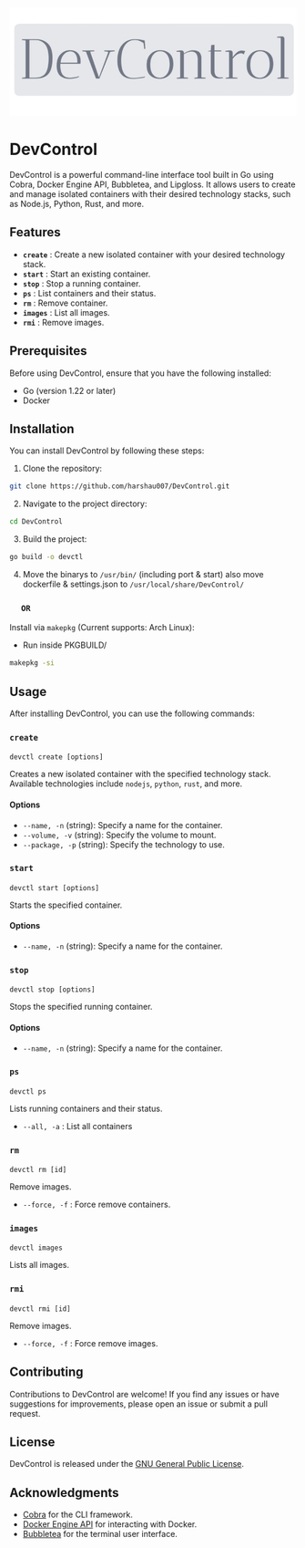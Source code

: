 ![DevControl](assets/DevControl.png)

# DevControl

DevControl is a powerful command-line interface tool built in Go using Cobra, Docker Engine API, Bubbletea, and Lipgloss. It allows users to create and manage isolated containers with their desired technology stacks, such as Node.js, Python, Rust, and more.

## Features

- **`create`** : Create a new isolated container with your desired technology stack.
- **`start`** : Start an existing container.
- **`stop`** : Stop a running container.
- **`ps`** : List containers and their status.
- **`rm`** : Remove container.
- **`images`** : List all images.
- **`rmi`** : Remove images.

## Prerequisites

Before using DevControl, ensure that you have the following installed:

- Go (version 1.22 or later)
- Docker

## Installation

You can install DevControl by following these steps:

1. Clone the repository:

```bash
git clone https://github.com/harshau007/DevControl.git
```

2. Navigate to the project directory:

```bash
cd DevControl
```

3. Build the project:

```bash
go build -o devctl
```

4. Move the binarys to `/usr/bin/` (including port & start) also move dockerfile & settings.json to `/usr/local/share/DevControl/`

### &emsp; `OR`
Install via `makepkg` (Current supports: Arch Linux):
- Run inside PKGBUILD/
```bash
makepkg -si 
```
## Usage

After installing DevControl, you can use the following commands:

### `create`

```
devctl create [options]
```

Creates a new isolated container with the specified technology stack. Available technologies include `nodejs`, `python`, `rust`, and more.

#### Options

- `--name, -n` (string): Specify a name for the container.
- `--volume, -v` (string): Specify the volume to mount.
- `--package, -p` (string): Specify the technology to use.

### `start`

```
devctl start [options]
```

Starts the specified container.
#### Options

- `--name, -n` (string): Specify a name for the container.

### `stop`

```
devctl stop [options]
```

Stops the specified running container.
#### Options

- `--name, -n` (string): Specify a name for the container.
### `ps`

```
devctl ps
```

Lists running containers and their status.

- `--all, -a` : List all containers


### `rm`

```
devctl rm [id]
```

Remove images.
- `--force, -f` : Force remove containers.

### `images`

```
devctl images
```

Lists all images.

### `rmi`

```
devctl rmi [id]
```

Remove images.
- `--force, -f` : Force remove images.

## Contributing

Contributions to DevControl are welcome! If you find any issues or have suggestions for improvements, please open an issue or submit a pull request.

## License

DevControl is released under the [GNU General Public License](LICENSE).

## Acknowledgments

- [Cobra](https://github.com/spf13/cobra) for the CLI framework.
- [Docker Engine API](https://docs.docker.com/engine/api/) for interacting with Docker.
- [Bubbletea](https://github.com/charmbracelet/bubbletea) for the terminal user interface.
